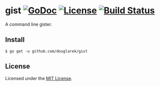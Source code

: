 # gist [![GoDoc](https://img.shields.io/badge/go-documentation-blue.svg?style=flat-square)](https://godoc.org/github.com/douglarek/gist) [![License](https://img.shields.io/badge/license-mit-blue.svg?style=flat-square)](https://raw.githubusercontent.com/douglarek/gist/master/LICENSE) [![Build Status](https://img.shields.io/travis/douglarek/gist.svg?style=flat-square)](https://travis-ci.org/douglarek/gist)

A command line gister.

## Install

```
$ go get -u github.com/douglarek/gist
```

## License

Licensed under the [MIT License](https://github.com/douglarek/gist/blob/master/LICENSE).
